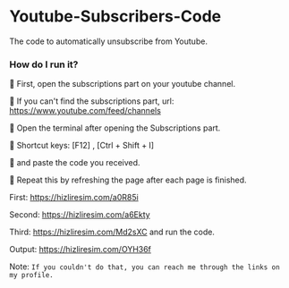 # Youtube-Subscribers-Code
The code to automatically unsubscribe from Youtube.

### How do I run it?


📌 First, open the subscriptions part on your youtube channel.

📌 If you can't find the subscriptions part, url: https://www.youtube.com/feed/channels

📌 Open the terminal after opening the Subscriptions part.

📌 Shortcut keys: [F12] , [Ctrl + Shift + I]

📌 and paste the code you received.

📌 Repeat this by refreshing the page after each page is finished.


First: https://hizliresim.com/a0R85i

Second: https://hizliresim.com/a6Ekty

Third: https://hizliresim.com/Md2sXC and run the code.

Output: https://hizliresim.com/OYH36f


Note: `If you couldn't do that, you can reach me through the links on my profile.`
